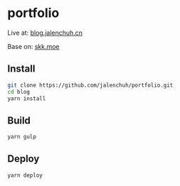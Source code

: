 # portfolio

Live at: [blog.jalenchuh.cn](https://blog.jalenchuh.cn/)

Base on: [skk.moe](https://skk.moe/)

## Install

```bash
git clone https://github.com/jalenchuh/portfolio.git
cd blog
yarn install
```

## Build

```bash
yarn gulp
```

## Deploy

```bash
yarn deploy
```

